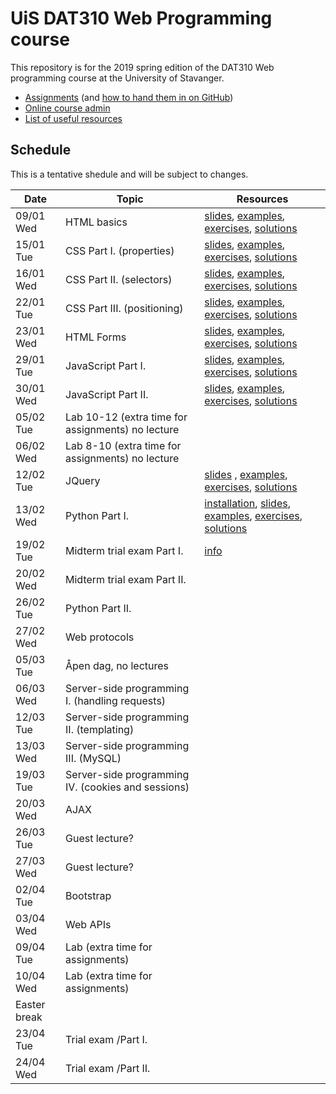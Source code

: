   # UiS DAT310 Web Programming course

This repository is for the 2019 spring edition of the DAT310 Web programming course at the University of Stavanger.

  - [Assignments](https://github.com/uis-dat310-spring19/assignments) (and [how to hand them in on GitHub](HOWTO_GitHub.md))
  - [Online course admin](http://www2.ux.uis.no/~ljehl/dat310/)
  - [List of useful resources](Resources.md)
  
## Schedule 
 
This is a tentative shedule and will be subject to changes.

| Date | Topic | Resources |
| --- | --- | --- |
| 09/01 Wed | HTML basics | [slides](https://speakerdeck.com/ljehl/web-programming-html-basics), [examples](examples/html/basic), [exercises](exercises/html/basic), [solutions](solutions/html/basic)|
| 15/01 Tue | CSS Part I. (properties) | [slides](https://speakerdeck.com/ljehl/web-programming-css-p1), [examples](examples/css/properties), [exercises](exercises/css/properties), [solutions](solutions/css/properties) |
| 16/01 Wed | CSS Part II. (selectors) |  [slides](https://speakerdeck.com/ljehl/css-part-ii-selectors), [examples](examples/css/selectors), [exercises](exercises/css/selectors), [solutions](solutions/css/selectors) |
| 22/01 Tue | CSS Part III. (positioning) |  [slides](https://speakerdeck.com/ljehl/css-part-iii-positioning), [examples](examples/css/positioning), [exercises](exercises/css/positioning), [solutions](solutions/css/positioning) |
| 23/01 Wed | HTML Forms |  [slides](https://speakerdeck.com/ljehl/html-forms), [examples](examples/html/forms), [exercises](exercises/html/forms), [solutions](solutions/html/forms) |
| 29/01 Tue | JavaScript Part I.  | [slides](https://speakerdeck.com/ljehl/dat310-js-p1), [examples](examples/js/basics), [exercises](exercises/js/basics), [solutions](solutions/js/basics) |
| 30/01 Wed | JavaScript Part II. | [slides](https://speakerdeck.com/ljehl/dat310-js-p2), [examples](examples/js/events_dom), [exercises](exercises/js/events_dom), [solutions](solutions/js/events_dom) |
| 05/02 Tue | Lab 10-12 (extra time for assignments) no lecture | |
| 06/02 Wed | Lab 8-10 (extra time for assignments) no lecture  | |
| 12/02 Tue | JQuery | [slides](https://speakerdeck.com/ljehl/dat310-jquery-0b62ca41-e661-4408-87eb-ba4957db2bc4) , [examples](examples/jquery), [exercises](exercises/jquery), [solutions](solutions/jquery) |
| 13/02 Wed | Python Part I. | [installation](HOWTO_Python.md), [slides](https://speakerdeck.com/ljehl/python-p1), [examples](examples/python/basics), [exercises](exercises/python/basics), [solutions](solutions/python/basics) |
| 19/02 Tue | Midterm trial exam Part I. | [info](Midterm_Trial.md) |
| 20/02 Wed | Midterm trial exam Part II. | |
| 26/02 Tue | Python Part II. | |
| 27/02 Wed | Web protocols | |
| 05/03 Tue | Åpen dag, no lectures | |
| 06/03 Wed | Server-side programming I. (handling requests) | |
| 12/03 Tue | Server-side programming II. (templating) | |
| 13/03 Wed | Server-side programming III. (MySQL) | |
| 19/03 Tue | Server-side programming IV. (cookies and sessions) | |
| 20/03 Wed | AJAX | |
| 26/03 Tue | Guest lecture? | |
| 27/03 Wed | Guest lecture? | |
| 02/04 Tue | Bootstrap | |
| 03/04 Wed | Web APIs | |
| 09/04 Tue | Lab (extra time for assignments) | |
| 10/04 Wed | Lab (extra time for assignments) | |
| Easter break |
| 23/04 Tue | Trial exam /Part I. | |
| 24/04 Wed | Trial exam /Part II. | |
